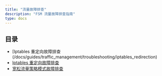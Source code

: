 ```yaml
---
title: "流量故障排查"
description: "FSM 流量故障排查指南"
type: docs
---
```


## 目录
- [Iptables 重定向故障排查(/docs/guides/traffic_management/troubleshooting/iptables_redirection)
- [Iptables 重定向故障排查](/docs/guides/traffic_management/troubleshooting/egress)
- [宽松流量策略模式故障排查](/docs/guides/traffic_management/troubleshooting/permissive_traffic_policy_mode)
